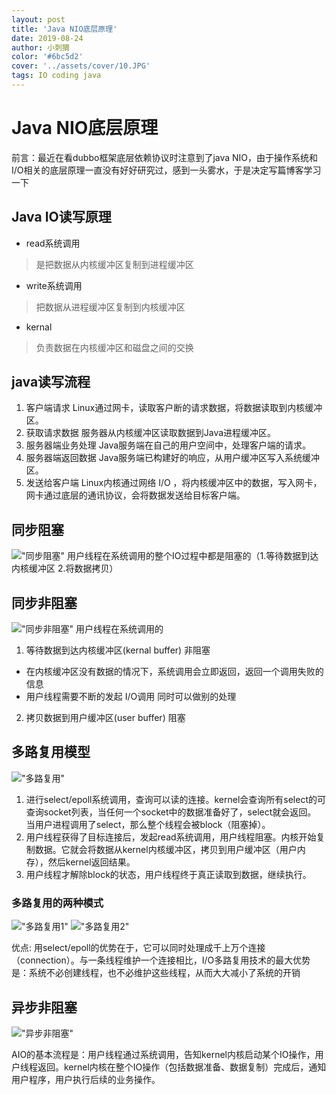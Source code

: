 ```yaml
---
layout: post
title: 'Java NIO底层原理'
date: 2019-08-24
author: 小刺猬
color: '#6bc5d2'
cover: '../assets/cover/10.JPG'
tags: IO coding java
---
```

# Java NIO底层原理

前言：最近在看dubbo框架底层依赖协议时注意到了java NIO，由于操作系统和I/O相关的底层原理一直没有好好研究过，感到一头雾水，于是决定写篇博客学习一下

## Java IO读写原理
- read系统调用
> 是把数据从内核缓冲区复制到进程缓冲区
- write系统调用
> 把数据从进程缓冲区复制到内核缓冲区
- kernal
> 负责数据在内核缓冲区和磁盘之间的交换

## java读写流程
1. 客户端请求
Linux通过网卡，读取客户断的请求数据，将数据读取到内核缓冲区。
2. 获取请求数据
服务器从内核缓冲区读取数据到Java进程缓冲区。
3. 服务器端业务处理
Java服务端在自己的用户空间中，处理客户端的请求。
4. 服务器端返回数据
Java服务端已构建好的响应，从用户缓冲区写入系统缓冲区。
5. 发送给客户端
Linux内核通过网络 I/O ，将内核缓冲区中的数据，写入网卡，网卡通过底层的通讯协议，会将数据发送给目标客户端。

## 同步阻塞
!["同步阻塞"](https://yifanyu123.github.io/assets/同步阻塞.png)
用户线程在系统调用的整个IO过程中都是阻塞的（1.等待数据到达内核缓冲区 2.将数据拷贝）
## 同步非阻塞
!["同步非阻塞"](https://yifanyu123.github.io/assets/同步非阻塞.png)
用户线程在系统调用的
1. 等待数据到达内核缓冲区(kernal buffer) 非阻塞
- 在内核缓冲区没有数据的情况下，系统调用会立即返回，返回一个调用失败的信息
- 用户线程需要不断的发起 I/O调用 同时可以做别的处理
2. 拷贝数据到用户缓冲区(user buffer) 阻塞
## 多路复用模型
!["多路复用"](https://yifanyu123.github.io/assets/多路复用.png)
1. 进行select/epoll系统调用，查询可以读的连接。kernel会查询所有select的可查询socket列表，当任何一个socket中的数据准备好了，select就会返回。
当用户进程调用了select，那么整个线程会被block（阻塞掉）。
2. 用户线程获得了目标连接后，发起read系统调用，用户线程阻塞。内核开始复制数据。它就会将数据从kernel内核缓冲区，拷贝到用户缓冲区（用户内存），然后kernel返回结果。
3. 用户线程才解除block的状态，用户线程终于真正读取到数据，继续执行。

### 多路复用的两种模式
!["多路复用1"](https://yifanyu123.github.io/assets/多路复用1.png)
!["多路复用2"](https://yifanyu123.github.io/assets/多路复用2.png)

优点: 用select/epoll的优势在于，它可以同时处理成千上万个连接（connection）。与一条线程维护一个连接相比，I/O多路复用技术的最大优势是：系统不必创建线程，也不必维护这些线程，从而大大减小了系统的开销


## 异步非阻塞
!["异步非阻塞"](https://yifanyu123.github.io/assets/异步非阻塞.png)

AIO的基本流程是：用户线程通过系统调用，告知kernel内核启动某个IO操作，用户线程返回。kernel内核在整个IO操作（包括数据准备、数据复制）完成后，通知用户程序，用户执行后续的业务操作。
